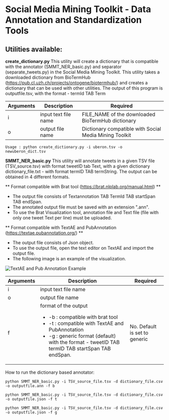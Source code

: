 # Social Media Mining Toolkit - Data Annotation and Standardization Tools

## Utilities available:


**create_dictionary.py** This utility will create a dictionary that is compatible with the annotator (SMMT_NER_basic.py) and separator (separate_tweets.py) in the Social Media Mining Toolkit. This utility takes a downloaded dictionary from BioTermHub (https://pub.cl.uzh.ch/projects/ontogene/biotermhub/) and creates a dictionary that can be used with other utilities. The output of this program is outputfile.tsv, with the format -  termId TAB Term

| Arguments    | Description | Required |
| ------------- | ------------- | ------------- |
| i  | input text file name   | FILE_NAME of the downloaded BioTermHub dictionary  | Yes |
| o  | output file name  | Dictionary compatible with Social Media Mining Toolkit | Yes |


```
Usage : python create_dictionary.py -i uberon.tsv -o newuberon_dict.tsv
```

**SMMT_NER_basic.py** This utility will annotate tweets in a given TSV file (TSV_source.tsv) with format tweetID tab Text, with a given dictionary dictionary_file.txt - with format termID TAB termString. The output can be obtained in 4 different formats. 

**  Format compatible with Brat tool (https://brat.nlplab.org/manual.html) **
 - The output file consists of Textannotation TAB TermId TAB startSpan TAB endSpan. 
 - The annotated output file must be saved with an extension ".ann".
 - To use the Brat Visualization tool, annotation file and Text file (file with only one tweet Text per line) must be uploaded.

** Format compatible with TextAE and PubAnnotation (https://textae.pubannotation.org/) **
- The output file consists of Json object.
- To use the output file, open the text editor on TextAE and import the output file. 
- The following image is an example of the visualization.

![TextAE and Pub Annotation Example](textAE.PNG)


| Arguments     | Description | Required |
| ------------- | ------------- | ------------- |
| i  | input text file name   |   | Yes
| o  | output file name  |  | Yes | 
| f | format of the output <ul><li>-b : compatible with brat tool </li><li>-t : compatible with TextAE and PubAnnotation</li> <li>-g : generic format (default) with the format - tweetID TAB termID TAB startSpan TAB endSpan. </li> </ul> | No. Default is set to generic |


How to run the dictionary based annotator:
```
python SMMT_NER_basic.py -i TSV_source_file.tsv -d dictionary_file.csv -o outputfile.ann -f b

python SMMT_NER_basic.py -i TSV_source_file.tsv -d dictionary_file.csv -o outputfile.json -f t

python SMMT_NER_basic.py -i TSV_source_file.tsv -d dictionary_file.csv -o outputfile.json -f g


```